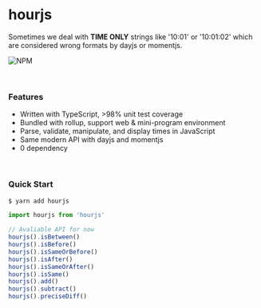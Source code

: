 # hourjs

Sometimes we deal with **TIME ONLY** strings like '10:01' or '10:01:02' which are considered wrong formats by dayjs or momentjs.

![NPM](https://nodei.co/npm/hourjs.png)

<br/>

### Features

- Written with TypeScript, >98% unit test coverage
- Bundled with rollup, support web & mini-program environment
- Parse, validate, manipulate, and display times in JavaScript
- Same modern API with dayjs and momentjs
- 0 dependency

<br/>

### Quick Start

``` bash
$ yarn add hourjs
```

```js
import hourjs from 'hourjs'

// Avaliable API for now
hourjs().isBetween()
hourjs().isBefore()
hourjs().isSameOrBefore()
hourjs().isAfter()
hourjs().isSameOrAfter()
hourjs().isSame()
hourjs().add()
hourjs().subtract()
hourjs().preciseDiff()
```
